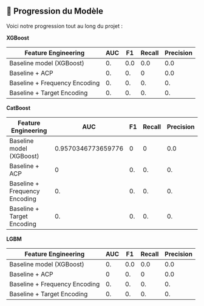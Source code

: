 ## 🚀 Progression du Modèle  

Voici notre progression tout au long du projet :  

**XGBoost**

| **Feature Engineering** | **AUC** | **F1** | **Recall** | **Precision** |  
|-------------------------|-------------|--------------|--------------|--------------|
| Baseline model (XGBoost) | 0. | 0.0 | 0.0 | 0.0 |  
| Baseline + ACP | 0. | 0.| 0 | 0.0 |  
| Baseline + Frequency Encoding | 0. | 0. | 0. | 0. |  
| Baseline + Target Encoding | 0. | 0. | 0. | 0. |  


**CatBoost**

| **Feature Engineering** | **AUC** | **F1** | **Recall** | **Precision** |  
|-------------------------|-------------|--------------|--------------|--------------|
| Baseline model (XGBoost) | 0.9570346773659776 | 0 | 0 | 0.0 |  
| Baseline + ACP | 0 | 0. | 0. | 0. |  
| Baseline + Frequency Encoding | 0. | 0. | 0. | 0. |  
| Baseline + Target Encoding | 0. | 0. | 0. | 0. |  



**LGBM**

| **Feature Engineering** | **AUC** | **F1** | **Recall** | **Precision** |  
|-------------------------|-------------|--------------|--------------|--------------|
| Baseline model (XGBoost) | 0. | 0.0 | 0.0 | 0.0 |  
| Baseline + ACP | 0 | 0.| 0 | 0.0 |  
| Baseline + Frequency Encoding | 0. | 0. | 0. | 0. |  
| Baseline + Target Encoding | 0. | 0. | 0. | 0. |  


